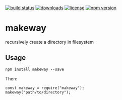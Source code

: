 [![build status](https://travis-ci.org/diogoeichert/makeway.svg)](https://travis-ci.org/diogoeichert/makeway)
[![downloads](https://img.shields.io/npm/dt/makeway.svg)](https://www.npmjs.com/package/makeway)
[![license](https://img.shields.io/github/license/diogoeichert/makeway.svg)](LICENSE)
[![npm version](https://img.shields.io/npm/v/makeway.svg)](https://www.npmjs.com/package/makeway)

# makeway
recursively create a directory in filesystem

## Usage
```
npm install makeway --save
```
Then:
```
const makeway = require("makeway");
makeway("path/to/directory");
```
